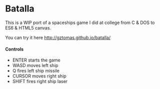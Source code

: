 # Batalla

This is a WIP port of a spaceships game I did at college from C & DOS to ES6 & HTML5 canvas.

You can try it here http://gztomas.github.io/batalla/

#### Controls

- ENTER starts the game
- WASD moves left ship
- Q fires left ship missile
- CURSOR moves right ship
- SHIFT fires right ship laser
